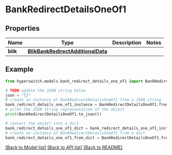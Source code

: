 # BankRedirectDetailsOneOf1


## Properties

Name | Type | Description | Notes
------------ | ------------- | ------------- | -------------
**blik** | [**BlikBankRedirectAdditionalData**](BlikBankRedirectAdditionalData.md) |  | 

## Example

```python
from hyperswitch.models.bank_redirect_details_one_of1 import BankRedirectDetailsOneOf1

# TODO update the JSON string below
json = "{}"
# create an instance of BankRedirectDetailsOneOf1 from a JSON string
bank_redirect_details_one_of1_instance = BankRedirectDetailsOneOf1.from_json(json)
# print the JSON string representation of the object
print(BankRedirectDetailsOneOf1.to_json())

# convert the object into a dict
bank_redirect_details_one_of1_dict = bank_redirect_details_one_of1_instance.to_dict()
# create an instance of BankRedirectDetailsOneOf1 from a dict
bank_redirect_details_one_of1_from_dict = BankRedirectDetailsOneOf1.from_dict(bank_redirect_details_one_of1_dict)
```
[[Back to Model list]](../README.md#documentation-for-models) [[Back to API list]](../README.md#documentation-for-api-endpoints) [[Back to README]](../README.md)


